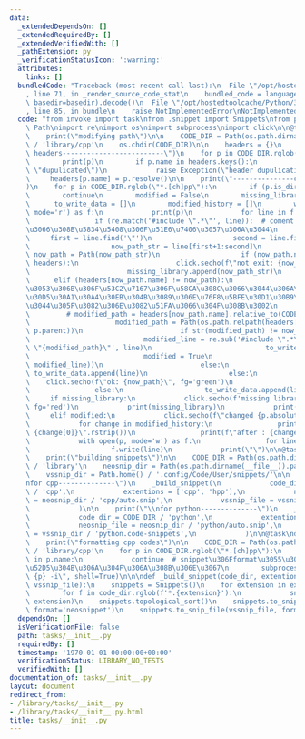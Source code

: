 ```yaml
---
data:
  _extendedDependsOn: []
  _extendedRequiredBy: []
  _extendedVerifiedWith: []
  _pathExtension: py
  _verificationStatusIcon: ':warning:'
  attributes:
    links: []
  bundledCode: "Traceback (most recent call last):\n  File \"/opt/hostedtoolcache/Python/3.8.5/x64/lib/python3.8/site-packages/onlinejudge_verify/documentation/build.py\"\
    , line 71, in _render_source_code_stat\n    bundled_code = language.bundle(stat.path,\
    \ basedir=basedir).decode()\n  File \"/opt/hostedtoolcache/Python/3.8.5/x64/lib/python3.8/site-packages/onlinejudge_verify/languages/python.py\"\
    , line 85, in bundle\n    raise NotImplementedError\nNotImplementedError\n"
  code: "from invoke import task\nfrom .snippet import Snippets\nfrom pathlib import\
    \ Path\nimport re\nimport os\nimport subprocess\nimport click\n\n@task\ndef modpath(c):\n\
    \    print(\"modifying path\")\n\n    CODE_DIR = Path(os.path.dirname(__file__)).parent\
    \ / 'library/cpp'\n    os.chdir(CODE_DIR)\n\n    headers = {}\n    print(\"---------------found\
    \ headers-------------------------\")\n    for p in CODE_DIR.rglob(\"*.hpp\"):\n\
    \        print(p)\n        if p.name in headers.keys():\n            print(p.name,\
    \ \"dupulicated\")\n            raise Exception(\"header dupulication\")\n   \
    \     headers[p.name] = p.resolve()\n\n    print(\"---------------check headers-------------------------\"\
    )\n    for p in CODE_DIR.rglob(\"*.[ch]pp\"):\n        if (p.is_dir()):\n    \
    \        continue\n        modified = False\n        missing_library = []\n  \
    \      to_write_data = []\n        modified_history = []\n        with open(p,\
    \ mode='r') as f:\n            print(p)\n            for line in f.readlines():\n\
    \                if (re.match('#include \".*\"', line)):  # coment out\u3055\u308C\
    \u3066\u308B\u5834\u5408\u306F\u51E6\u7406\u3057\u306A\u3044\n               \
    \     first = line.find('\"')\n                    second = line.find('\"', first+1)\n\
    \                    now_path_str = line[first+1:second]\n                   \
    \ now_path = Path(now_path_str)\n                    if (now_path.name not in\
    \ headers):\n                        click.secho(f\"not exit: {now_path}\", fg='red')\n\
    \                        missing_library.append(now_path_str)\n              \
    \      elif (headers[now_path.name] != now_path):\n                        # \u3053\
    \u3053\u306B\u306F\u53C2\u7167\u306F\u58CA\u308C\u3066\u3044\u306A\u3044\u304C\
    \u30D5\u30A1\u30A4\u30EB\u304B\u3089\u306E\u76F8\u5BFE\u30D1\u30B9\u3067\u66F8\
    \u3044\u305F\u3082\u306E\u3082\u51FA\u3066\u304F\u308B\u3002\n               \
    \         # modified_path = headers[now_path.name].relative_to(CODE_DIR)\n   \
    \                     modified_path = Path(os.path.relpath(headers[now_path.name],\
    \ p.parent))\n                        if str(modified_path) != now_path_str:\n\
    \                            modified_line = re.sub('#include \".*\"', f'#include\
    \ \"{modified_path}\"', line)\n                            to_write_data.append(modified_line)\n\
    \                            modified = True\n                            modified_history.append((line,\
    \ modified_line))\n                        else:\n                           \
    \ to_write_data.append(line)\n                    else:\n                    \
    \    click.secho(f\"ok: {now_path}\", fg='green')\n                        to_write_data.append(line)\n\
    \                else:\n                    to_write_data.append(line)\n\n   \
    \     if missing_library:\n            click.secho(f'missing library in {p}',\
    \ fg='red')\n            print(missing_library)\n            print(\"\")\n   \
    \     elif modified:\n            click.secho(f\"changed {p.absolute()}\", fg='yellow')\n\
    \            for change in modified_history:\n                print(f\"before:\
    \ {change[0]}\".rstrip())\n                print(f\"after : {change[1]}\".rstrip())\n\
    \            with open(p, mode='w') as f:\n                for line in to_write_data:\n\
    \                    f.write(line)\n            print(\"\")\n\n@task\ndef build(c):\n\
    \    print(\"building snippets\")\n\n    CODE_DIR = Path(os.path.dirname(__file__)).parent\
    \ / 'library'\n    neosnip_dir = Path(os.path.dirname(__file__)).parent / 'snippets/'\n\
    \    vssnip_dir = Path.home() / '.config/Code/User/snippets/'\n\n    print(\"\\\
    nfor cpp--------------\")\n    _build_snippet(\n            code_dir = CODE_DIR\
    \ / 'cpp',\n            extentions = ['cpp', 'hpp'],\n            neosnip_file\
    \ = neosnip_dir / 'cpp/auto.snip',\n            vssnip_file = vssnip_dir / 'cpp.code-snippets',\n\
    \            )\n\n    print(\"\\nfor python--------------\")\n    _build_snippet(\n\
    \            code_dir = CODE_DIR / 'python',\n            extentions = ['py'],\n\
    \            neosnip_file = neosnip_dir / 'python/auto.snip',\n            vssnip_file\
    \ = vssnip_dir / 'python.code-snippets',\n            )\n\n@task\ndef format(c):\n\
    \    print(\"formatting cpp codes\")\n\n    CODE_DIR = Path(os.path.dirname(__file__)).parent\
    \ / 'library/cpp'\n    for p in CODE_DIR.rglob(\"*.[ch]pp\"):\n        if 'snip'\
    \ in p.name:\n            continue  # snippet\u306Fformat\u3055\u308C\u308B\u3068\
    \u52D5\u304B\u306A\u304F\u306A\u308B\u306E\u3067\n        subprocess.run(f\"clang-format\
    \ {p} -i\", shell=True)\n\n\ndef _build_snippet(code_dir, extentions, neosnip_file,\
    \ vssnip_file):\n    snippets = Snippets()\n    for extension in extentions:\n\
    \        for f in code_dir.rglob(f'*.{extension}'):\n            snippets.extract_snips(f,\
    \ extension)\n    snippets.topological_sort()\n    snippets.to_snip_file(neosnip_file,\
    \ format='neosnippet')\n    snippets.to_snip_file(vssnip_file, format='textmate')\n"
  dependsOn: []
  isVerificationFile: false
  path: tasks/__init__.py
  requiredBy: []
  timestamp: '1970-01-01 00:00:00+00:00'
  verificationStatus: LIBRARY_NO_TESTS
  verifiedWith: []
documentation_of: tasks/__init__.py
layout: document
redirect_from:
- /library/tasks/__init__.py
- /library/tasks/__init__.py.html
title: tasks/__init__.py
---
```


